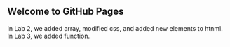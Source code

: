 ## Welcome to GitHub Pages
In Lab 2, we added array, modified css, and added new elements to htnml.
In Lab 3, we added function.